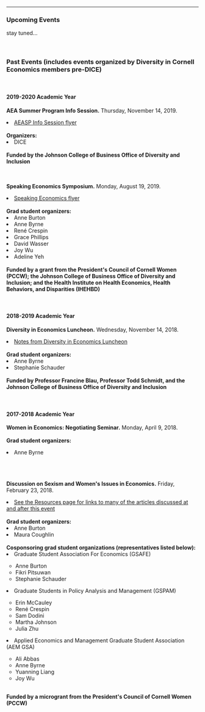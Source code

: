 
---

<!--
layout: page
title: Events
description: Upcoming and past events organized by Diversity in Cornell Economics members
---
-->

<!--[click here for the most recent version of the paper]({{ BASE_PATH}}/pages/working_papers/sample-working-paper.pdf)-->


<!-- Note: this is how to write a comment in HTML. Everything in here won't show up on your webpage.-->

<!--
To increase the size of the title, use fewer # in front of the paper title.
To decrease the size of the title, use more #. 
To remove the italics, remove the * before and after the description
To remove the underline from the title, remove the <u> tags (<u> and </u>)
-->



<html lang="en">
  <head>
    <meta charset="utf-8">
    <meta name="description" content="Events">
  
  </head>

        

<div class="page-header">
  <h3>Upcoming Events </h3>
</div>

<div class="row-fluid">
  <div class="span12">
    stay tuned...
   
   <br/>
   <br/>
   <br/>

<div class="page-header">
<h3>Past Events (includes events organized by Diversity in Cornell Economics members pre-DICE)</h3>
</div>

<br/>


<div class="page-header">
<h4>2019-2020 Academic Year</h4>
</div>

<strong>AEA Summer Program Info Session.</strong> Thursday, November 14, 2019.
<li><a href="{{ BASE_PATH }}/assets/AEASP_info_session_cornell.pdf">AEASP Info Session flyer</a></li>
<br/>
<strong>Organizers:</strong>
<li>DICE</li>

<br/>	
<strong>Funded by the Johnson College of Business Office of Diversity and Inclusion</strong>

<br/>
<br/>
<br/>

<strong>Speaking Economics Symposium.</strong> Monday, August 19, 2019.
<li><a href="{{ BASE_PATH }}/assets/Speaking Economics.pdf">Speaking Economics flyer</a></li>
<br/>
<strong>Grad student organizers:</strong>
<li>Anne Burton</li>
<li>Anne Byrne</li>
<li>Ren&eacute; Crespin</li>
<li>Grace Phillips</li>
<li>David Wasser</li>
<li>Joy Wu</li>
<li>Adeline Yeh</li>
<br/>
<strong>Funded by a grant from the President's Council of Cornell Women (PCCW); the Johnson College of Business Office of Diversity and Inclusion; and the Health Institute on Health Economics, Health Behaviors, and Disparities (IHEHBD)</strong>
<br/>
<br/>
<br/>

<div class="page-header">
<h4>2018-2019 Academic Year</h4>
</div>

<strong>Diversity in Economics Luncheon.</strong> Wednesday, November 14, 2018.
<li><a href="{{ BASE_PATH}}/assets/Diversity Luncheon Notes.pdf">Notes from Diversity in Economics Luncheon</a></li>
<br/>
<strong>Grad student organizers:</strong>
<li>Anne Byrne</li>
<li>Stephanie Schauder</li>
<br/>	
<strong>Funded by Professor Francine Blau, Professor Todd Schmidt, and the Johnson College of Business Office of Diversity and Inclusion</strong>

<br/>
<br/>
<br/>

<div class="page-header">
<h4>2017-2018 Academic Year</h4>
</div>

<strong>Women in Economics: Negotiating Seminar.</strong> Monday, April 9, 2018.
<br/>
<br/>
<strong>Grad student organizers:</strong>
<li>Anne Byrne</li>

<br/>
<br/>
<br/>

<strong>Discussion on Sexism and Women's Issues in Economics.</strong> Friday, February 23, 2018.
<li><a href="{{ BASE_PATH}}/pages/resources.html">See the Resources page for links to many of the articles discussed at and after this event</a></li>
<br/>
<strong>Grad student organizers:</strong>
<li>Anne Burton</li>
<li>Maura Coughlin</li>
<br/>
<strong>Cosponsoring grad student organizations (representatives listed below):</strong>
<li>Graduate Student Association For Economics (GSAFE)</li>
	<ul type="circle">
	<li>Anne Burton</li>
	<li>Fikri Pitsuwan</li>
	<li>Stephanie Schauder</li>
	</ul>
<li>Graduate Students in Policy Analysis and Management (GSPAM)</li>
	<ul type="circle">
	<li>Erin McCauley</li>
	<li>Ren&eacute; Crespin</li>
	<li>Sam Dodini</li>
	<li>Martha Johnson</li>
	<li>Julia Zhu</li>
	</ul>
<li>Applied Economics and Management Graduate Student Association (AEM GSA)</li>
	<ul type="circle">
	<li>Ali Abbas</li>
	<li>Anne Byrne</li>
	<li>Yuanning Liang</li>
	<li>Joy Wu</li>
	</ul>

<br/>	
<strong>Funded by a microgrant from the President's Council of Cornell Women (PCCW)</strong>

<br/>
<br/>
<br/>


  </div>
</div>


<br/>
<br/>
<br/>

     
  <span id="lastModified"></span>

  

    
</html>
